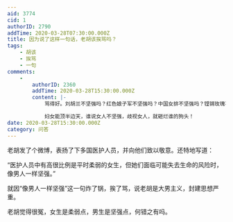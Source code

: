```yaml
---
aid: 3774
cid: 1
authorID: 2790
addTime: 2020-03-28T07:30:00.000Z
title: 因为说了这样一句话，老胡该挨骂吗？
tags:
    - 胡该
    - 挨骂
    - 一句
comments:
    -
        authorID: 2360
        addTime: 2020-03-28T15:30:00.000Z
        content: |-
            骂得好。刘胡兰不坚强吗？红色娘子军不坚强吗？中国女排不坚强吗？铿锵玫瑰不坚强吗？

            妇女能顶半边天，谁说女人不坚强，歧视女人，就砸烂谁的狗头！
date: 2020-03-28T15:30:00.000Z
category: 问答
---
```


老胡发了个微博，表扬了下多国医护人员，并向他们致以敬意。还特地写道：

“医护人员中有高很比例是平时柔弱的女生，但她们面临可能失去生命的风险时，像男人一样坚强。”

就因“像男人一样坚强”这一句炸了锅，挨了骂，说老胡是大男主义，封建思想严重。

老胡觉得很冤，女生是柔弱点，男生是坚强点，何错之有吗。
